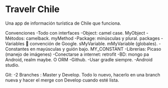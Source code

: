 # Travelr Chile
Una app de información turística de Chile que funciona.

Convenciones
-Todo con interfaces
-Object: camel case. MyObject
-Métodos: camelback. myMethod
-Package: minúsculas y plural. packages
-Variables  convención de Google. sMyVariable. mMyVariable (globales).
-Constantes en mayúsculas y guión bajo. MY_CONSTANT
-Librerías: Picaso (manejo de imágenes)
-Conectarse a internet: retrofit
-BD: mongo pa Android, realm maybe. O ORM
-Github.
-Usar gradle siempre.
-Android studio.

Git:
-2 Branches : Master y Develop. Todo lo nuevo, hacerlo en una branch nueva y hacer el merge con Develop cuando esté lista.

